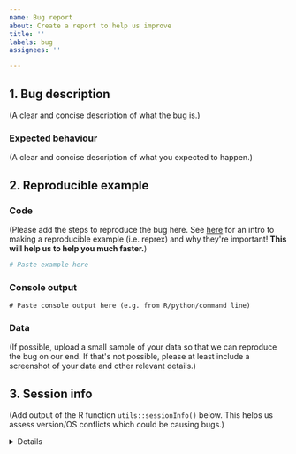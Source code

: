 ```yaml
---
name: Bug report
about: Create a report to help us improve
title: ''
labels: bug
assignees: ''

---
```


## 1. Bug description

(A clear and concise description of what the bug is.)

### Expected behaviour   

(A clear and concise description of what you expected to happen.)


## 2. Reproducible example   

### Code 

(Please add the steps to reproduce the bug here. See [here](https://www.r-bloggers.com/2020/10/how-to-make-a-reprex/) for an intro to making a reproducible example (i.e. reprex) and why they're important! __This will help us to help you much faster.__)

```R
# Paste example here

```

### Console output 

```
# Paste console output here (e.g. from R/python/command line)

```

### Data

(If possible, upload a small sample of your data so that we can reproduce the bug on our end. If that's not possible, please at least include a screenshot of your data and other relevant details.)


## 3. Session info

(Add output of the R function `utils::sessionInfo()` below. This helps us assess version/OS conflicts which could be causing bugs.)

<details>

```
# Paste utils::sessionInfo() output 

```
</details>
